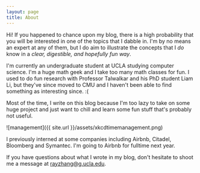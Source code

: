 ```yaml
---
layout: page
title: About
---
```


Hi! If you happened to chance upon my blog, there is a high probability that you will be interested in
one of the topics that I dabble in. I'm by no means an expert at any of them, but
I do aim to illustrate the concepts that I _do_ know in a _clear, digestible, and hopefully fun way_.

I'm currently an undergraduate student at UCLA studying computer science. I'm a huge math geek and I take
too many math classes for fun. I used to do fun research with Professor Talwalkar and his PhD student Liam Li,
but they've since moved to CMU and I haven't been able to find something as interesting since. :(

Most of the time, I write on this blog because I'm too lazy to take on some huge project and just want to
chill and learn some fun stuff that's probably not useful.

![management]({{ site.url }}/assets/xkcdtimemanagement.png)

I previously interned at some companies including Airbnb, Citadel, Bloomberg and Symantec. I'm going to Airbnb for fulltime next year.

If you have questions about what I wrote in my blog, don't hesitate to shoot me a message at rayzhang@g.ucla.edu.
